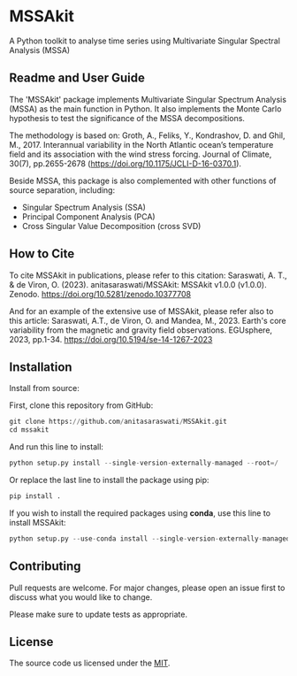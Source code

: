 # MSSAkit
A Python toolkit to analyse time series using Multivariate Singular Spectral Analysis (MSSA)

## Readme and User Guide

The 'MSSAkit' package implements Multivariate Singular Spectrum Analysis (MSSA) as the main function in Python. It also implements the Monte Carlo hypothesis to test the significance of the MSSA decompositions.

The methodology is based on:
Groth, A., Feliks, Y., Kondrashov, D. and Ghil, M., 2017. Interannual variability in the North Atlantic ocean’s temperature field and its association with the wind stress forcing. Journal of Climate, 30(7), pp.2655-2678 (https://doi.org/10.1175/JCLI-D-16-0370.1).

Beside MSSA, this package is also complemented with other functions of source separation, including:
- Singular Spectrum Analysis (SSA)
- Principal Component Analysis (PCA)
- Cross Singular Value Decomposition (cross SVD)

## How to Cite
To cite MSSAkit in publications, please refer to this citation:
Saraswati, A. T., & de Viron, O. (2023). anitasaraswati/MSSAkit: MSSAkit v1.0.0 (v1.0.0). Zenodo. https://doi.org/10.5281/zenodo.10377708

And for an example of the extensive use of MSSAkit, please refer also to this article:
Saraswati, A.T., de Viron, O. and Mandea, M., 2023. Earth's core variability from the magnetic and gravity field observations. EGUsphere, 2023, pp.1-34. https://doi.org/10.5194/se-14-1267-2023

## Installation
Install from source:

First, clone this repository from GitHub:
```python
git clone https://github.com/anitasaraswati/MSSAkit.git
cd mssakit
```
And run this line to install:
```python
python setup.py install --single-version-externally-managed --root=/
```
Or replace the last line to install the package using pip:
```python
pip install .
```
If you wish to install the required packages using **conda**, use this line to install MSSAkit:
```python
python setup.py --use-conda install --single-version-externally-managed --root=/
```

## Contributing

Pull requests are welcome. For major changes, please open an issue first
to discuss what you would like to change.

Please make sure to update tests as appropriate.

## License

The source code us licensed under the [MIT](https://choosealicense.com/licenses/mit/).
